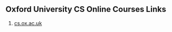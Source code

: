 ## Oxford University CS Online Courses Links
1. [cs.ox.ac.uk](https://www.cs.ox.ac.uk/teaching/courses/)
